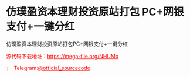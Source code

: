 # 仿璞盈资本理财投资原站打包 PC+网银支付+一键分红

仿璞盈资本理财投资原站打包PC+网银支付+一键分红<br>


<p style="color: red;">源代码下载地址：<a href="https://mega-file.org/NHUMo" style="color: red;">https://mega-file.org/NHUMo</a></p><p style="color: red;"><img src="https://cdn-icons-png.flaticon.com/512/2111/2111646.png" alt="Telegram Icon" style="width: 16px; vertical-align: middle; margin-right: 5px;">Telegram:<a href="https://t.me/official_sourcecode" style="color: red;">@official_sourcecode</a></p>